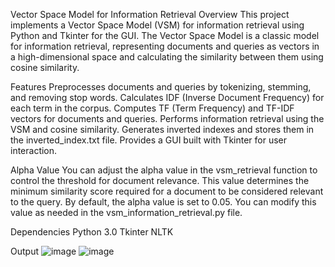 Vector Space Model for Information Retrieval
Overview
This project implements a Vector Space Model (VSM) for information retrieval using Python and Tkinter for the GUI. The Vector Space Model is a classic model for information retrieval, representing documents and queries as vectors in a high-dimensional space and calculating the similarity between them using cosine similarity.

Features
Preprocesses documents and queries by tokenizing, stemming, and removing stop words.
Calculates IDF (Inverse Document Frequency) for each term in the corpus.
Computes TF (Term Frequency) and TF-IDF vectors for documents and queries.
Performs information retrieval using the VSM and cosine similarity.
Generates inverted indexes and stores them in the inverted_index.txt file.
Provides a GUI built with Tkinter for user interaction.


Alpha Value
You can adjust the alpha value in the vsm_retrieval function to control the threshold for document relevance. This value determines the minimum similarity score required for a document to be considered relevant to the query. By default, the alpha value is set to 0.05. You can modify this value as needed in the vsm_information_retrieval.py file.

Dependencies
Python 3.0
Tkinter
NLTK

Output
![image](https://github.com/rahoolrathi/VSM-Information-Retrieval-Python/assets/129182364/a5f9ce17-3cbf-4c66-ba10-6601521cee33)
![image](https://github.com/rahoolrathi/VSM-Information-Retrieval-Python/assets/129182364/82baa13c-a4b5-47ef-a029-1b275e0e0b03)
